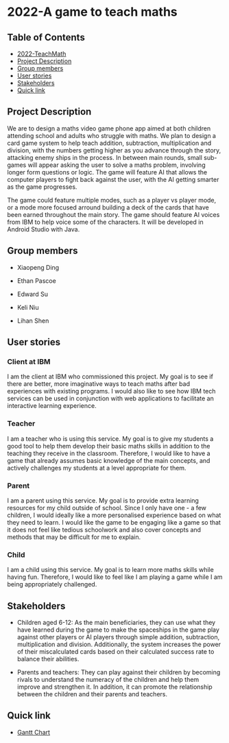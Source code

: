 # 2022-A game to teach maths

## Table of Contents
- [2022-TeachMath](#2022-teachmath)
- [Project Description](#project-description)
- [Group members](#group-members)
- [User stories](#user-stories)
- [Stakeholders](#stakeholders)
- [Quick link](#quick-link)
 
## Project Description
We are to design a maths video game phone app aimed at both children attending school and adults who 
struggle with maths. We plan to design a card game system to help teach addition, subtraction, 
multiplication and division, with the numbers getting higher as you advance through the story, 
attacking enemy ships in the process. In between main rounds, small sub-games will appear
asking the user to solve a maths problem, involving longer form questions or logic. The game will feature
AI that allows the computer players to fight back against the user, with the AI getting smarter as the game
progresses.

The game could feature multiple modes, such as a player vs player mode, or a mode more focused arround building
a deck of the cards that have been earned throughout the main story. The game should feature AI voices from
IBM to help voice some of the characters. It will be developed in Android Studio with Java.

## Group members
* Xiaopeng Ding

* Ethan Pascoe

* Edward Su

* Keli Niu

* Lihan Shen

## User stories
### Client at IBM

I am the client at IBM who commissioned this project. My goal is to see if there are better, more imaginative ways to teach maths after bad experiences with existing programs. I would also like to see how IBM tech services can be used in conjunction with web applications to facilitate an interactive learning experience.

### Teacher

I am a teacher who is using this service. My goal is to give my students a good tool to help them develop their basic maths skills in addition to the teaching they receive in the classroom. Therefore, I would like to have a game that already assumes basic knowledge of the main concepts, and actively challenges my students at a level appropriate for them.

### Parent

I am a parent using this service. My goal is to provide extra learning resources for my child outside of school. Since I only have one - a few children, I would ideally like a more personalised experience based on what they need to learn. I would like the game to be engaging like a game so that it does not feel like tedious schoolwork and also cover concepts and methods that may be difficult for me to explain.

### Child

I am a child using this service. My goal is to learn more maths skills while having fun. Therefore, I would like to feel like I am playing a game while I am being appropriately challenged.

## Stakeholders
* Children aged 6-12: As the main beneficiaries, they can use what they have learned during the game to make the spaceships in the game play against other players or AI players through simple addition, subtraction, multiplication and division. Additionally, the system increases the power of their miscalculated cards based on their calculated success rate to balance their abilities.

* Parents and teachers: They can play against their children by becoming rivals to understand the numeracy of the children and help them improve and strengthen it. In addition, it can promote the relationship between the children and their parents and teachers.

## Quick link
* [Gantt Chart](https://uob-my.sharepoint.com/:x:/g/personal/tm21064_bristol_ac_uk/Eawx_-tD16lDkWZellTm-EgBApA7P2yy6c2a8kqFwhnR7g)

